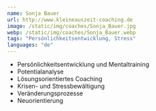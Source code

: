 ```yaml
---
name: Sonja Bauer
url: http://www.kleineauszeit-coaching.de
image: /static/img/coaches/Sonja_Bauer.jpg
webp: /static/img/coaches/Sonja_Bauer.webp
tags: "Persönlichkeitsentwicklung, Stress"
languages: "de"
---
```


<ul><li>Persönlichkeitsentwicklung und Mentaltraining</li><li>Potentialanalyse&nbsp;</li><li>Lösungsorientiertes Coaching</li><li>Krisen- und Stressbewältigung</li><li>Veränderungsprozesse&nbsp;</li><li>Neuorientierung</li></ul>
